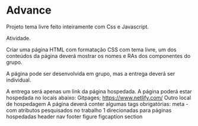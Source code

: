 # Advance

Projeto tema livre feito inteiramente com Css e Javascript.

Atividade.

Criar uma página HTML com formatação CSS com tema livre, um dos conteúdos da página deverá mostrar os nomes e RAs dos componentes do grupo.

A página pode ser desenvolvida em grupo, mas a entrega deverá ser individual.

A entrega será apenas um link da página hospedada. A página poderá estar hospedada no locais abaixo:
Gitpages;
https://www.netlify.com/
Outro local de hospedagem
A página deverá conter algumas tags obrigatórias:
meta - com atributos pesquisados no trabalho 1 direcionadas para páginas hospedadas
header
nav
footer
figure
figcaption
section


